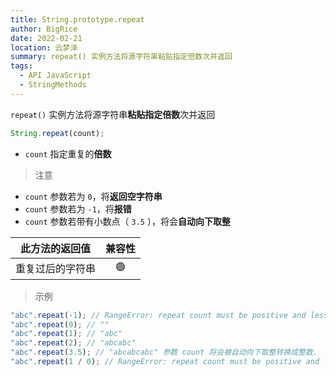 ```yaml
---
title: String.prototype.repeat
author: BigRice
date: 2022-02-21
location: 云梦泽
summary: repeat() 实例方法将源字符串粘贴指定倍数次并返回
tags:
  - API JavaScript
  - StringMethods
---
```


`repeat()` 实例方法将源字符串**粘贴指定倍数**次并返回

```js
String.repeat(count);
```

-    `count` 指定重复的**倍数**

> 注意
>

-    `count` 参数若为 `0`，将**返回空字符串**
-    `count` 参数若为 `-1`，将**报错**
-    `count` 参数若带有小数点（ `3.5` ），将会**自动向下取整**

|  此方法的返回值  | 兼容性 |
| :--------------: | :----: |
| 重复过后的字符串 |   🟢   |

>  示例
>

```js
"abc".repeat(-1); // RangeError: repeat count must be positive and less than inifinity
"abc".repeat(0); // ""
"abc".repeat(1); // "abc"
"abc".repeat(2); // "abcabc"
"abc".repeat(3.5); // "abcabcabc" 参数 count 将会被自动向下取整转换成整数.
"abc".repeat(1 / 0); // RangeError: repeat count must be positive and less than inifinity
```
